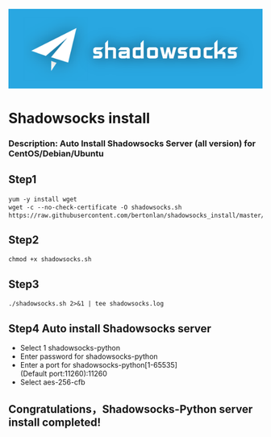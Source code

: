![Shadowsocks](https://github.com/BertonLan/shadowsocks_install/raw/master/shadowsocks.png)
# Shadowsocks install
### Description: Auto Install Shadowsocks Server (all version) for CentOS/Debian/Ubuntu
## Step1
```
yum -y install wget
wget -c --no-check-certificate -O shadowsocks.sh https://raw.githubusercontent.com/bertonlan/shadowsocks_install/master/shadowsocks.sh
```
## Step2
```
chmod +x shadowsocks.sh
```
## Step3
```
./shadowsocks.sh 2>&1 | tee shadowsocks.log
```
## Step4 Auto install Shadowsocks server
- Select 1 shadowsocks-python
- Enter password for shadowsocks-python
- Enter a port for shadowsocks-python[1-65535]  
(Default port:11260):11260
- Select aes-256-cfb
## Congratulations，Shadowsocks-Python server install completed! 

